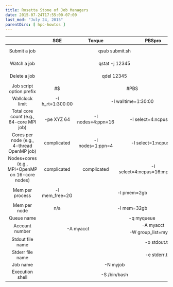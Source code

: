```yaml
---
title: Rosetta Stone of Job Managers
date: 2015-07-24T17:55:00-07:00
last_mod: "July 24, 2015"
parentDirs: [ hpc-howtos ]
---
```



<table class="table table-striped table-bordered" style="text-align:center; font-size:14px;">
    <thead>
        <tr>
            <th></th>
            <th>SGE</th>
            <th>Torque</th>
            <th>PBSpro</th>
            <th>LSF</th>
            <th>SLURM</th>
        </tr>
    </thead>
    <tbody>
        <tr>
            <td>Submit a job</td>
            <td colspan="3">qsub submit.sh</td>
            <td>bsub &lt; submit.sh</td>
            <td>sbatch submit.sh</td>
        </tr>
        <tr>
            <td>Watch a job</td>
            <td colspan="3">qstat -j 12345</td>
            <td>bjobs 12345</td>
            <td>squeue -j 12345</td>
        </tr>
        <tr>
            <td>Delete a job</td>
            <td colspan="3">qdel 12345</td>
            <td>bkill 12345</td>
            <td>scancel 12345</td>
        </tr>
        <tr>
            <td>Job script option prefix</td>
            <td>#$</td>
            <td colspan="2">#PBS</td>
            <td>#BSUB</td>
            <td>#SBATCH</td>
        </tr>
        <tr>
            <td>Wallclock limit</td>
            <td>-l h_rt=1:300:00</td>
            <td colspan="2">-l walltime=1:30:00</td>
            <td>-W 1:30</td>
            <td>-t 1:30:00</td>
        </tr>
        <tr>
            <td>Total core count (e.g., 64-core MPI job)</td>
            <td>-pe XYZ 64</td>
            <td>-l nodes=4:ppn=16</td>
            <td>-l select=4:ncpus=16</td>
            <td colspan="2">-n 64</td>
        </tr>
        <tr>
            <td>Cores per node (e.g., 4-thread OpenMP job)</td>
            <td>complicated</td>
            <td>-l nodes=1:ppn=4</td>
            <td>-l select=1:ncpus=4</td>
            <td>-R span&#91;ptile=4&#93;"</td>
            <td>-N 1 -n 4</td>
        </tr>
        <tr>
            <td>Nodes+cores (e.g., MPI+OpenMP on 16-core nodes)</td>
            <td>complicated</td>
            <td>complicated</td>
            <td>-l select=4:ncpus=16:mpiprocs=4</td>
            <td>-R span&#91;ptile=16&#93;" -n 64</td>
            <td>-N 4 -n 64</td>
        </tr>
        <tr>
            <td>Mem per process</td>
            <td>-l mem_free=2G</td>
            <td colspan="2">-l pmem=2gb</td>
            <td>n/a</td>
            <td>--mem-per-cpu=2048</td>
        </tr>
        <tr>
            <td>Mem per node</td>
            <td>n/a</td>
            <td colspan="2">-l mem=32gb</td>
            <td>-R "rusage&#91;mem=32768&#93;"</td>
            <td>--mem=32768</td>
        </tr>
        <tr>
            <td>Queue name</td>
            <td colspan="4">-q myqueue</td>
            <td>-p myqueue</td>
        </tr>
        <tr>
            <td rowspan="2">Account number</td>
            <td rowspan="2" colspan="2">-A myacct</td>
            <td>-A myacct</td>
            <td rowspan="2">-P myacct</td>
            <td rowspan="2">-A myacct</td>
        </tr>
        <tr><td>-W group_list=myacct</td></tr>
        <tr>
            <td>Stdout file name</td>
            <td colspan="5">-o stdout.txt</td>
        </tr>
        <tr>
            <td>Stderr file name</td>
            <td colspan="5">-e stderr.txt</td>
        </tr>
        <tr>
            <td>Job name</td>
            <td colspan="3">-N myjob</td>
            <td colspan="2">-J myjob</td>
        </tr>
        <tr>
            <td>Execution shell</td>
            <td colspan="3">-S /bin/bash</td>
            <td>-L /bin/bash</td>
            <td>n/a</td>
        </tr>
    </tbody>
</table>
